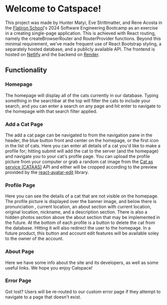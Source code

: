 # Welcome to Catspace! 

This project was made by Hunter Matyi, Eve Strittmatter, and Rene Acosta in the [Flatiron School](https://flatironschool.com/courses/coding-bootcamp/)'s 2024 Software Engineering Bootcamp as an exercise in a creating single-page application. This is achieved with React routing, namely the createBrowserRouter and RouterProvider functions. Beyond this minimal requirement, we've made frequent use of React Bootstrap styling, a separately hosted database, and a publicly available API. The frontend is hosted on [Netlify](https://www.netlify.com/) and the backend on [Render](https://render.com/). 

## Functionality

### Homepage

The homepage will display all of the cats currently in our database. Typing something in the searchbar at the top will filter the cats to include your search, and you can enter a search on any page and hit enter to navigate to the homepage with that search filter applied. 

### Add a Cat Page

The add a cat page can be navigated to from the navigation pane in the header, the blue button front and center on the homepage, or the first icon in the list of cats. Here you can enter all details of a cat you'd like to make a profile for; hitting submit will add the cat to the server (and the homepage) and navigate you to your cat's profile page. You can upload the profile picture from your computer or grab a random cat image from the [Cat as service (CATAAS)](https://cataas.com/) API and either will be cropped according to the preview provided by the [react-avatar-edit](https://www.npmjs.com/package/react-avatar-edit) library. 

### Profile Page

Here you can see the details of a cat that are not visible on the homepage. The profile picture is displayed over the banner image, and below there is pronunciation , current location, an about section with current location, original location, nickname, and a description section. There is also a hidden photos section above the about section that may be implemented in the future. At the bottom of each profile is a button to delete the cat from the database. Hitting it will also redirect the user to the homepage. In a future product, this button and account edit features will be available soley to the owner of the account. 


### About Page

Here we have some info about the site and its developers, as well as some useful links. We hope you enjoy Catspace! 

### Error Page

Got lost? Users will be re-routed to our custom error page if they attempt to navigate to a page that doesn't exist. 
